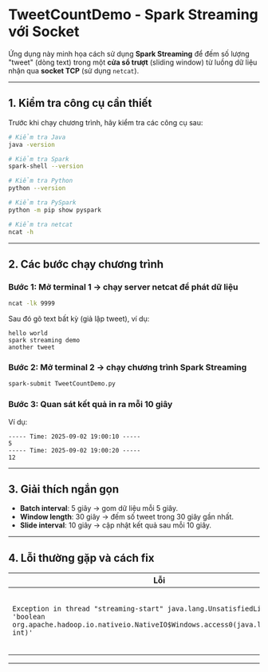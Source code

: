 # TweetCountDemo - Spark Streaming với Socket

Ứng dụng này minh họa cách sử dụng **Spark Streaming** để đếm số lượng "tweet" (dòng text) trong một **cửa sổ trượt** (sliding window) từ luồng dữ liệu nhận qua **socket TCP** (sử dụng `netcat`).

---

## 1. Kiểm tra công cụ cần thiết

Trước khi chạy chương trình, hãy kiểm tra các công cụ sau:

```bash
# Kiểm tra Java
java -version

# Kiểm tra Spark
spark-shell --version

# Kiểm tra Python
python --version

# Kiểm tra PySpark
python -m pip show pyspark

# Kiểm tra netcat
ncat -h
```

---

## 2. Các bước chạy chương trình

### Bước 1: Mở terminal 1 → chạy server netcat để phát dữ liệu
```bash
ncat -lk 9999
```

Sau đó gõ text bất kỳ (giả lập tweet), ví dụ:
```
hello world
spark streaming demo
another tweet
```

### Bước 2: Mở terminal 2 → chạy chương trình Spark Streaming
```bash
spark-submit TweetCountDemo.py
```

### Bước 3: Quan sát kết quả in ra mỗi 10 giây
Ví dụ:
```
----- Time: 2025-09-02 19:00:10 -----
5
----- Time: 2025-09-02 19:00:20 -----
12
```

---

## 3. Giải thích ngắn gọn

- **Batch interval**: 5 giây → gom dữ liệu mỗi 5 giây.  
- **Window length**: 30 giây → đếm số tweet trong 30 giây gần nhất.  
- **Slide interval**: 10 giây → cập nhật kết quả sau mỗi 10 giây.  

---

## 4. Lỗi thường gặp và cách fix

| Lỗi | Nguyên nhân | Cách fix |
|-----|-------------|----------|
| `Exception in thread "streaming-start" java.lang.UnsatisfiedLinkError: 'boolean org.apache.hadoop.io.nativeio.NativeIO$Windows.access0(java.lang.String, int)'` | Thiếu `hadoop.dll` trong `C:\hadoop\bin` và `C:\Windows\System32` | - Tải file từ [winutils](https://github.com/steveloughran/winutils) và copy vào 2 folder trên.<br>- Cấu hình biến môi trường (chạy trong **CMD - Windows**):<br>`set HADOOP_HOME=C:\hadoop`<br>`set PATH=%PATH%;%HADOOP_HOME%\bin;` |

---
